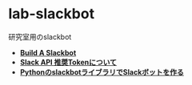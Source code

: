# lab-slackbot
研究室用のslackbot

* **[Build A Slackbot](https://codequs.com/p/r1UFXyrlm/build-a-slackbot)**
* **[Slack API 推奨Tokenについて](https://qiita.com/ykhirao/items/3b19ee6a1458cfb4ba21)**
* **[PythonのslackbotライブラリでSlackボットを作る](https://qiita.com/sukesuke/items/1ac92251def87357fdf6)**
